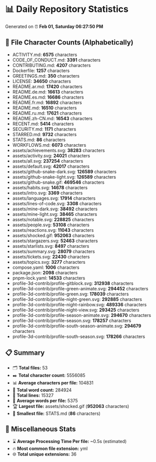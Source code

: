# 📊 Daily Repository Statistics
Generated on ⏰ **Feb 01, Saturday 06:27:50 PM**

## 📂 File Character Counts (Alphabetically)
- ACTIVITY.md: **6575** characters
- CODE_OF_CONDUCT.md: **3391** characters
- CONTRIBUTING.md: **4207** characters
- Dockerfile: **1257** characters
- GREETINGS.md: **350** characters
- LICENSE: **34650** characters
- README.ar.md: **17420** characters
- README.de.md: **16613** characters
- README.es.md: **16686** characters
- README.fr.md: **16892** characters
- README.md: **16510** characters
- README.ru.md: **17621** characters
- README.zh-CN.md: **16543** characters
- RECENT.md: **5414** characters
- SECURITY.md: **1171** characters
- STARRED.md: **9732** characters
- STATS.md: **86** characters
- WORKFLOWS.md: **6073** characters
- assets/achievements.svg: **38283** characters
- assets/activity.svg: **24021** characters
- assets/all.svg: **237254** characters
- assets/default.svg: **42017** characters
- assets/github-snake-dark.svg: **126589** characters
- assets/github-snake-light.svg: **126589** characters
- assets/github-snake.gif: **469546** characters
- assets/habits.svg: **14678** characters
- assets/intro.svg: **3369** characters
- assets/languages.svg: **17914** characters
- assets/lines-of-code.svg: **3308** characters
- assets/mine-dark.svg: **38492** characters
- assets/mine-light.svg: **38465** characters
- assets/notable.svg: **228825** characters
- assets/people.svg: **53108** characters
- assets/reactions.svg: **11043** characters
- assets/shocked.gif: **952063** characters
- assets/stargazers.svg: **52463** characters
- assets/starlists.svg: **8497** characters
- assets/summary.svg: **28079** characters
- assets/tickets.svg: **22430** characters
- assets/topics.svg: **3277** characters
- compose.yaml: **1006** characters
- package.json: **2098** characters
- pnpm-lock.yaml: **14533** characters
- profile-3d-contrib/profile-gitblock.svg: **312938** characters
- profile-3d-contrib/profile-green-animate.svg: **294452** characters
- profile-3d-contrib/profile-green.svg: **178039** characters
- profile-3d-contrib/profile-night-green.svg: **292885** characters
- profile-3d-contrib/profile-night-rainbow.svg: **489336** characters
- profile-3d-contrib/profile-night-view.svg: **293425** characters
- profile-3d-contrib/profile-season-animate.svg: **294670** characters
- profile-3d-contrib/profile-season.svg: **178257** characters
- profile-3d-contrib/profile-south-season-animate.svg: **294679** characters
- profile-3d-contrib/profile-south-season.svg: **178266** characters

## 📋 Summary
- 🗂️ **Total files:** 53
- ✒️ **Total character count:** 5556085
- 📊 **Average characters per file:** 104831
- 📝 **Total word count:** 284924
- 🧾 **Total lines:** 15327
- 📐 **Average words per file:** 5375
- 🏆 **Largest file:** assets/shocked.gif (**952063** characters)
- 🥉 **Smallest file:** STATS.md (**86** characters)

## 🌟 Miscellaneous Stats
- ⌛ **Average Processing Time Per file:** ~0.5s (estimated)
- 🔥 **Most common file extension:** yml
- 🌐 **Total unique extensions:** 36
